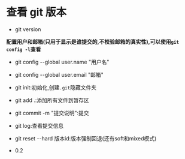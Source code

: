 # 查看 git 版本

- git version

**配置用户和邮箱(只用于显示是谁提交的,不校验邮箱的真实性),可以使用`git config -l`查看**

- git config --global user.name "用户名"
- git config --global user.email "邮箱"

- git init:初始化,创建`.git`隐藏文件夹
- git add .:添加所有文件到暂存区
- git commit -m "提交说明":提交
- git log:查看提交信息
- git reset --hard 版本id:版本强制回退(还有soft和mixed模式)
- 0.2
